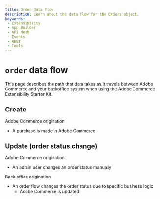 ```yaml
---
title: Order data flow
description: Learn about the data flow for the Orders object.
keywords:
 - Extensibility
 - App Builder
 - API Mesh
 - Events
 - REST
 - Tools
---
```


# `order` data flow

This page describes the path that data takes as it travels between Adobe Commerce and your backoffice system when using the Adobe Commerce Extensibility Starter Kit.

## Create

Adobe Commerce origination

- A purchase is made in Adobe Commerce

## Update (order status change)

Adobe Commerce origination

- An admin user changes an order status manually

Back office origination

- An order flow changes the order status due to specific business logic
  - Adobe Commerce is updated
